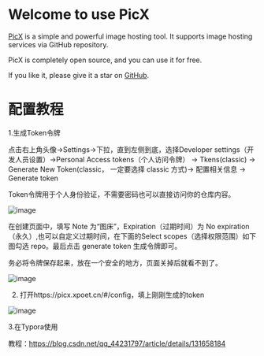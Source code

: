 
# Welcome to use PicX

[PicX](https://github.com/XPoet/picx) is a simple and powerful image hosting tool. It supports image hosting services via GitHub repository.

PicX is completely open source, and you can use it for free.

If you like it, please give it a star on [GitHub](https://github.com/XPoet/picx).

# 配置教程
1.生成Token令牌

点击右上角头像->Settings->下拉，直到左侧到底，选择Developer settings（开发人员设置）->Personal Access tokens（个人访问令牌） -> Tkens(classic) -> Generate New Token(classic， 一定要选择 classic 方式)-> 配置相关信息 -> Generate token

Token令牌用于个人身份验证，不需要密码也可以直接访问你的仓库内容。

![image](https://github.com/user-attachments/assets/02016cf1-6501-4a5b-8fa0-00a756fe1233)

在创建页面中，填写 Note 为“图床”，Expiration（过期时间）为 No expiration（永久）,也可以自定义过期时间，在下面的Select scopes（选择权限范围）如下图勾选 repo。最后点击 generate token 生成令牌即可。

务必将令牌保存起来，放在一个安全的地方，页面关掉后就看不到了。

![image](https://github.com/user-attachments/assets/553d9373-da1c-4a13-bf66-2fb0424835c3)

2. 打开https://picx.xpoet.cn/#/config，填上刚刚生成的token

![image](https://github.com/user-attachments/assets/842d206a-d2f1-4d42-b60d-a6adff73ac86)

3.在Typora使用


教程：https://blog.csdn.net/qq_44231797/article/details/131658184
